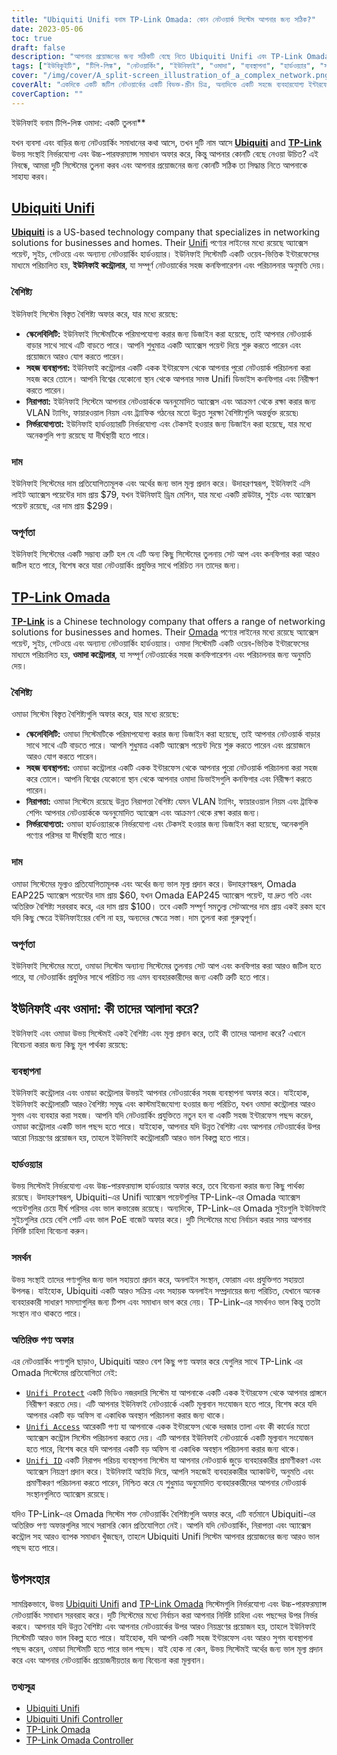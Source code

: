 ```yaml
---
title: "Ubiquiti Unifi বনাম TP-Link Omada: কোন নেটওয়ার্ক সিস্টেম আপনার জন্য সঠিক?"
date: 2023-05-06
toc: true
draft: false
description: "আপনার প্রয়োজনের জন্য সঠিকটি বেছে নিতে Ubiquiti Unifi এবং TP-Link Omada নেটওয়ার্কিং সিস্টেমের তুলনা করুন।"
tags: ["ইউবিকুইটি", "টিপি-লিঙ্ক", "নেটওয়ার্কিং", "ইউনিফাই", "ওমাদা", "ব্যবস্থাপনা", "হার্ডওয়্যার", "সমর্থন", "আইন", "বৈশিষ্ট্য", "নিয়ন্ত্রণ", "ইন্টারফেস", "মান", "নির্ভরযোগ্যতা", "কর্মক্ষমতা", "মাপযোগ্যতা", "সহজ ব্যবস্থাপনা", "নিরাপত্তা", "মূল্য", "অপূর্ণতা", "ইউনিফাই কন্ট্রোলার", "ওমাদা কন্ট্রোলার", "হার্ডওয়্যার তুলনা", "গ্রাহক সমর্থন", "অতিরিক্ত পণ্য অফার", "Ubiquiti Unifi বনাম TP-Link Omada", "ওয়েব-ভিত্তিক নেটওয়ার্ক ব্যবস্থাপনা", "পরিমাপযোগ্য নেটওয়ার্কিং সমাধান", "নেটওয়ার্ক নিরাপত্তা বৈশিষ্ট্য", "নির্ভরযোগ্য নেটওয়ার্ক হার্ডওয়্যার", "নেটওয়ার্কিংয়ের জন্য প্রতিযোগিতামূলক মূল্য"]
cover: "/img/cover/A_split-screen_illustration_of_a_complex_network.png"
coverAlt: "একদিকে একটি জটিল নেটওয়ার্কের একটি বিভক্ত-স্ক্রীন চিত্র, অন্যদিকে একটি সহজে ব্যবহারযোগ্য ইন্টারফেস সহ"
coverCaption: ""
---
```

 ইউনিফাই বনাম টিপি-লিঙ্ক ওমাদা: একটি তুলনা**

যখন ব্যবসা এবং বাড়ির জন্য নেটওয়ার্কিং সমাধানের কথা আসে, তখন দুটি নাম আসে [**Ubiquiti**](https://www.ui.com/) and [**TP-Link**](https://www.tp-link.com/us/omada-sdn/) উভয় সংস্থাই নির্ভরযোগ্য এবং উচ্চ-পারফরম্যান্স সমাধান অফার করে, কিন্তু আপনার কোনটি বেছে নেওয়া উচিত? এই নিবন্ধে, আমরা দুটি সিস্টেমের তুলনা করব এবং আপনার প্রয়োজনের জন্য কোনটি সঠিক তা সিদ্ধান্ত নিতে আপনাকে সাহায্য করব।

## [Ubiquiti Unifi](https://www.ui.com/)

[**Ubiquiti**](https://www.ui.com/) is a US-based technology company that specializes in networking solutions for businesses and homes. Their [Unifi](https://amzn.to/42JBzuH) পণ্যের লাইনের মধ্যে রয়েছে অ্যাক্সেস পয়েন্ট, সুইচ, গেটওয়ে এবং অন্যান্য নেটওয়ার্কিং হার্ডওয়্যার। ইউনিফাই সিস্টেমটি একটি ওয়েব-ভিত্তিক ইন্টারফেসের মাধ্যমে পরিচালিত হয়, **ইউনিফাই কন্ট্রোলার**, যা সম্পূর্ণ নেটওয়ার্কের সহজ কনফিগারেশন এবং পরিচালনার অনুমতি দেয়।

### বৈশিষ্ট্য

ইউনিফাই সিস্টেম বিস্তৃত বৈশিষ্ট্য অফার করে, যার মধ্যে রয়েছে:

- **স্কেলেবিলিটি:** ইউনিফাই সিস্টেমটিকে পরিমাপযোগ্য করার জন্য ডিজাইন করা হয়েছে, তাই আপনার নেটওয়ার্ক বাড়ার সাথে সাথে এটি বাড়তে পারে। আপনি শুধুমাত্র একটি অ্যাক্সেস পয়েন্ট দিয়ে শুরু করতে পারেন এবং প্রয়োজনে আরও যোগ করতে পারেন।
- **সহজ ব্যবস্থাপনা:** ইউনিফাই কন্ট্রোলার একটি একক ইন্টারফেস থেকে আপনার পুরো নেটওয়ার্ক পরিচালনা করা সহজ করে তোলে। আপনি বিশ্বের যেকোনো স্থান থেকে আপনার সমস্ত Unifi ডিভাইস কনফিগার এবং নিরীক্ষণ করতে পারেন।
- **নিরাপত্তা:** ইউনিফাই সিস্টেমে আপনার নেটওয়ার্ককে অননুমোদিত অ্যাক্সেস এবং আক্রমণ থেকে রক্ষা করার জন্য VLAN ট্যাগিং, ফায়ারওয়াল নিয়ম এবং ট্র্যাফিক গঠনের মতো উন্নত সুরক্ষা বৈশিষ্ট্যগুলি অন্তর্ভুক্ত রয়েছে৷
- **নির্ভরযোগ্যতা:** ইউনিফাই হার্ডওয়্যারটি নির্ভরযোগ্য এবং টেকসই হওয়ার জন্য ডিজাইন করা হয়েছে, যার মধ্যে অনেকগুলি পণ্য রয়েছে যা দীর্ঘস্থায়ী হতে পারে।

### দাম

ইউনিফাই সিস্টেমের দাম প্রতিযোগিতামূলক এবং অর্থের জন্য ভাল মূল্য প্রদান করে। উদাহরণস্বরূপ, ইউনিফাই এসি লাইট অ্যাক্সেস পয়েন্টের দাম প্রায় $79, যখন ইউনিফাই ড্রিম মেশিন, যার মধ্যে একটি রাউটার, সুইচ এবং অ্যাক্সেস পয়েন্ট রয়েছে, এর দাম প্রায় $299।

### অপূর্ণতা

ইউনিফাই সিস্টেমের একটি সম্ভাব্য ত্রুটি হল যে এটি অন্য কিছু সিস্টেমের তুলনায় সেট আপ এবং কনফিগার করা আরও জটিল হতে পারে, বিশেষ করে যারা নেটওয়ার্কিং প্রযুক্তির সাথে পরিচিত নন তাদের জন্য।

## [TP-Link Omada](https://www.tp-link.com/us/omada-sdn/)

[**TP-Link**](https://www.tp-link.com/us/omada-sdn/) is a Chinese technology company that offers a range of networking solutions for businesses and homes. Their [Omada](https://amzn.to/3p5vqKt) পণ্যের লাইনের মধ্যে রয়েছে অ্যাক্সেস পয়েন্ট, সুইচ, গেটওয়ে এবং অন্যান্য নেটওয়ার্কিং হার্ডওয়্যার। ওমাদা সিস্টেমটি একটি ওয়েব-ভিত্তিক ইন্টারফেসের মাধ্যমে পরিচালিত হয়, **ওমাদা কন্ট্রোলার**, যা সম্পূর্ণ নেটওয়ার্কের সহজ কনফিগারেশন এবং পরিচালনার জন্য অনুমতি দেয়।

### বৈশিষ্ট্য

ওমাডা সিস্টেম বিস্তৃত বৈশিষ্ট্যগুলি অফার করে, যার মধ্যে রয়েছে:

- **স্কেলেবিলিটি:** ওমাডা সিস্টেমটিকে পরিমাপযোগ্য করার জন্য ডিজাইন করা হয়েছে, তাই আপনার নেটওয়ার্ক বাড়ার সাথে সাথে এটি বাড়তে পারে। আপনি শুধুমাত্র একটি অ্যাক্সেস পয়েন্ট দিয়ে শুরু করতে পারেন এবং প্রয়োজনে আরও যোগ করতে পারেন।
- **সহজ ব্যবস্থাপনা:** ওমাডা কন্ট্রোলার একটি একক ইন্টারফেস থেকে আপনার পুরো নেটওয়ার্ক পরিচালনা করা সহজ করে তোলে। আপনি বিশ্বের যেকোনো স্থান থেকে আপনার ওমাদা ডিভাইসগুলি কনফিগার এবং নিরীক্ষণ করতে পারেন।
- **নিরাপত্তা:** ওমাডা সিস্টেমে রয়েছে উন্নত নিরাপত্তা বৈশিষ্ট্য যেমন VLAN ট্যাগিং, ফায়ারওয়াল নিয়ম এবং ট্রাফিক শেপিং আপনার নেটওয়ার্ককে অননুমোদিত অ্যাক্সেস এবং আক্রমণ থেকে রক্ষা করার জন্য।
- **নির্ভরযোগ্যতা:** ওমাডা হার্ডওয়্যারকে নির্ভরযোগ্য এবং টেকসই হওয়ার জন্য ডিজাইন করা হয়েছে, অনেকগুলি পণ্যের পরিসর যা দীর্ঘস্থায়ী হতে পারে।

### দাম

ওমাডা সিস্টেমের মূল্যও প্রতিযোগিতামূলক এবং অর্থের জন্য ভাল মূল্য প্রদান করে। উদাহরণস্বরূপ, Omada EAP225 অ্যাক্সেস পয়েন্টের দাম প্রায় $60, যখন Omada EAP245 অ্যাক্সেস পয়েন্ট, যা দ্রুত গতি এবং অতিরিক্ত বৈশিষ্ট্য সরবরাহ করে, এর দাম প্রায় $100। তবে একটি সম্পূর্ণ সমতুল্য সেটআপের দাম প্রায় একই রকম হবে যদি কিছু ক্ষেত্রে ইউনিফাইয়ের বেশি না হয়, অন্যদের ক্ষেত্রে সস্তা। দাম তুলনা করা গুরুত্বপূর্ণ।

### অপূর্ণতা

ইউনিফাই সিস্টেমের মতো, ওমাডা সিস্টেম অন্যান্য সিস্টেমের তুলনায় সেট আপ এবং কনফিগার করা আরও জটিল হতে পারে, যা নেটওয়ার্কিং প্রযুক্তির সাথে পরিচিত নয় এমন ব্যবহারকারীদের জন্য একটি ত্রুটি হতে পারে।

## ইউনিফাই এবং ওমাদা: কী তাদের আলাদা করে?

ইউনিফাই এবং ওমাডা উভয় সিস্টেমই একই বৈশিষ্ট্য এবং মূল্য প্রদান করে, তাই কী তাদের আলাদা করে? এখানে বিবেচনা করার জন্য কিছু মূল পার্থক্য রয়েছে:

### ব্যবস্থাপনা
ইউনিফাই কন্ট্রোলার এবং ওমাডা কন্ট্রোলার উভয়ই আপনার নেটওয়ার্কের সহজ ব্যবস্থাপনা অফার করে। যাইহোক, ইউনিফাই কন্ট্রোলারটি আরও বৈশিষ্ট্য সমৃদ্ধ এবং কাস্টমাইজযোগ্য হওয়ার জন্য পরিচিত, যখন ওমাদা কন্ট্রোলার আরও সুগম এবং ব্যবহার করা সহজ। আপনি যদি নেটওয়ার্কিং প্রযুক্তিতে নতুন হন বা একটি সহজ ইন্টারফেস পছন্দ করেন, ওমাডা কন্ট্রোলার একটি ভাল পছন্দ হতে পারে। যাইহোক, আপনার যদি উন্নত বৈশিষ্ট্য এবং আপনার নেটওয়ার্কের উপর আরো নিয়ন্ত্রণের প্রয়োজন হয়, তাহলে ইউনিফাই কন্ট্রোলারটি আরও ভাল বিকল্প হতে পারে।

### হার্ডওয়্যার
উভয় সিস্টেমই নির্ভরযোগ্য এবং উচ্চ-পারফরম্যান্স হার্ডওয়্যার অফার করে, তবে বিবেচনা করার জন্য কিছু পার্থক্য রয়েছে। উদাহরণস্বরূপ, Ubiquiti-এর Unifi অ্যাক্সেস পয়েন্টগুলির TP-Link-এর Omada অ্যাক্সেস পয়েন্টগুলির চেয়ে দীর্ঘ পরিসর এবং ভাল কভারেজ রয়েছে। অন্যদিকে, TP-Link-এর Omada সুইচগুলি ইউনিফাই সুইচগুলির চেয়ে বেশি পোর্ট এবং ভাল PoE বাজেট অফার করে। দুটি সিস্টেমের মধ্যে নির্বাচন করার সময় আপনার নির্দিষ্ট চাহিদা বিবেচনা করুন।

### সমর্থন
উভয় সংস্থাই তাদের পণ্যগুলির জন্য ভাল সহায়তা প্রদান করে, অনলাইন সংস্থান, ফোরাম এবং প্রযুক্তিগত সহায়তা উপলব্ধ। যাইহোক, Ubiquiti একটি আরও সক্রিয় এবং সহায়ক অনলাইন সম্প্রদায়ের জন্য পরিচিত, যেখানে অনেক ব্যবহারকারী সাধারণ সমস্যাগুলির জন্য টিপস এবং সমাধান ভাগ করে নেয়। TP-Link-এর সমর্থনও ভাল কিন্তু ততটা সংস্থান নাও থাকতে পারে।

### অতিরিক্ত পণ্য অফার
এর নেটওয়ার্কিং পণ্যগুলি ছাড়াও, Ubiquiti আরও বেশ কিছু পণ্য অফার করে যেগুলির সাথে TP-Link এর Omada সিস্টেমের প্রতিযোগিতা নেই:

- [`Unifi Protect`](https://store.ui.com/collections/unifi-protect) একটি ভিডিও নজরদারি সিস্টেম যা আপনাকে একটি একক ইন্টারফেস থেকে আপনার প্রাঙ্গনে নিরীক্ষণ করতে দেয়। এটি আপনার ইউনিফাই নেটওয়ার্কে একটি মূল্যবান সংযোজন হতে পারে, বিশেষ করে যদি আপনার একটি বড় অফিস বা একাধিক অবস্থান পরিচালনা করার জন্য থাকে।
- [`Unifi Access`](https://store.ui.com/products/unifi-access-hub) আরেকটি পণ্য যা আপনাকে একক ইন্টারফেস থেকে দরজার তালা এবং কী কার্ডের মতো অ্যাক্সেস কন্ট্রোল সিস্টেম পরিচালনা করতে দেয়। এটি আপনার ইউনিফাই নেটওয়ার্কে একটি মূল্যবান সংযোজন হতে পারে, বিশেষ করে যদি আপনার একটি বড় অফিস বা একাধিক অবস্থান পরিচালনা করার জন্য থাকে।
- [`Unifi ID`](https://ui.com/uid) একটি নিরাপদ পরিচয় ব্যবস্থাপনা সিস্টেম যা আপনার নেটওয়ার্ক জুড়ে ব্যবহারকারীর প্রমাণীকরণ এবং অ্যাক্সেস নিয়ন্ত্রণ প্রদান করে। ইউনিফাই আইডি দিয়ে, আপনি সহজেই ব্যবহারকারীর অ্যাকাউন্ট, অনুমতি এবং প্রমাণীকরণ পরিচালনা করতে পারেন, নিশ্চিত করে যে শুধুমাত্র অনুমোদিত ব্যবহারকারীদের আপনার নেটওয়ার্ক সংস্থানগুলিতে অ্যাক্সেস রয়েছে।

যদিও TP-Link-এর Omada সিস্টেম শক্ত নেটওয়ার্কিং বৈশিষ্ট্যগুলি অফার করে, এটি বর্তমানে Ubiquiti-এর অতিরিক্ত পণ্য অফারগুলির সাথে সরাসরি কোন প্রতিযোগিতা নেই। আপনি যদি নেটওয়ার্কিং, নিরাপত্তা এবং অ্যাক্সেস কন্ট্রোল সহ আরও ব্যাপক সমাধান খুঁজছেন, তাহলে Ubiquiti Unifi সিস্টেম আপনার প্রয়োজনের জন্য আরও ভাল পছন্দ হতে পারে।

## উপসংহার
সামগ্রিকভাবে, উভয় [Ubiquiti Unifi](https://www.ui.com/) and [TP-Link Omada](https://www.tp-link.com/us/omada-sdn/) সিস্টেমগুলি নির্ভরযোগ্য এবং উচ্চ-পারফরম্যান্স নেটওয়ার্কিং সমাধান সরবরাহ করে। দুটি সিস্টেমের মধ্যে নির্বাচন করা আপনার নির্দিষ্ট চাহিদা এবং পছন্দের উপর নির্ভর করবে। আপনার যদি উন্নত বৈশিষ্ট্য এবং আপনার নেটওয়ার্কের উপর আরও নিয়ন্ত্রণের প্রয়োজন হয়, তাহলে ইউনিফাই সিস্টেমটি আরও ভাল বিকল্প হতে পারে। যাইহোক, যদি আপনি একটি সহজ ইন্টারফেস এবং আরও সুগম ব্যবস্থাপনা পছন্দ করেন, ওমাডা সিস্টেমটি হতে পারে ভাল পছন্দ। যাই হোক না কেন, উভয় সিস্টেমই অর্থের জন্য ভাল মূল্য প্রদান করে এবং আপনার নেটওয়ার্কিং প্রয়োজনীয়তার জন্য বিবেচনা করা মূল্যবান।

### তথ্যসূত্র
- [Ubiquiti Unifi](https://www.ui.com/products/#default)
- [Ubiquiti Unifi Controller](https://www.ui.com/software/)
- [TP-Link Omada](https://www.tp-link.com/us/omada-sdn/)
- [TP-Link Omada Controller](https://www.tp-link.com/us/business-networking/omada-sdn-controller/omada-software-controller/)